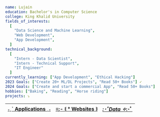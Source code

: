 ```yaml
name: Lujain
education: Bachelor's in Computer Science
college: King Khalid University
fields_of_interests:
  [
    "Data Science and Machine Learning",
    "Web Development",
    "App Development",
  ]
technical_background:
  [
    "Intern - Data Scientist",
    "Intern - Technical Support",
    "IT Engineer"
  ]
currently_learning: ["App Development", "Ethical Hacking"]
2023 Goals: ["Create 20+ ML/DL Projects", "Read 50+ Books"] ✓
2024 Goals: ["Create and start a commercial App", "Read 50+ Books"]
hobbies: ["Baking", "Reading", "Horse riding"]
projects: ⤵
```
| [˗ˏˋ Applications ˎ˗](https://github.com/stars/LujainSaad/lists/ˏˋ-applications-ˎ) | [≡;- ꒰ ° Websites ꒱](https://github.com/stars/LujainSaad/lists/websites) | [*:･ﾟData ✧*:･ﾟ](https://github.com/stars/LujainSaad/lists/ﾟdata-ﾟ) 
|-----------|----------------------------|----------------------------| 
